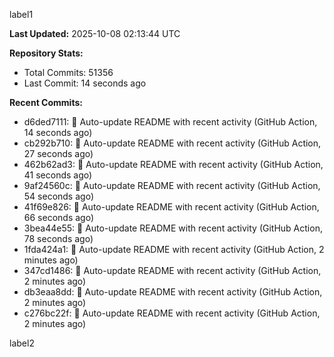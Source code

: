 
label1 
<!-- ACTIVITY_START -->
**Last Updated:** 2025-10-08 02:13:44 UTC

**Repository Stats:**
- Total Commits: 51356
- Last Commit: 14 seconds ago

**Recent Commits:**
- d6ded7111: 🤖 Auto-update README with recent activity (GitHub Action, 14 seconds ago)
- cb292b710: 🤖 Auto-update README with recent activity (GitHub Action, 27 seconds ago)
- 462b62ad3: 🤖 Auto-update README with recent activity (GitHub Action, 41 seconds ago)
- 9af24560c: 🤖 Auto-update README with recent activity (GitHub Action, 54 seconds ago)
- 41f69e826: 🤖 Auto-update README with recent activity (GitHub Action, 66 seconds ago)
- 3bea44e55: 🤖 Auto-update README with recent activity (GitHub Action, 78 seconds ago)
- 1fda424a1: 🤖 Auto-update README with recent activity (GitHub Action, 2 minutes ago)
- 347cd1486: 🤖 Auto-update README with recent activity (GitHub Action, 2 minutes ago)
- db3eaa8dd: 🤖 Auto-update README with recent activity (GitHub Action, 2 minutes ago)
- c276bc22f: 🤖 Auto-update README with recent activity (GitHub Action, 2 minutes ago)
<!-- ACTIVITY_END -->

label2
